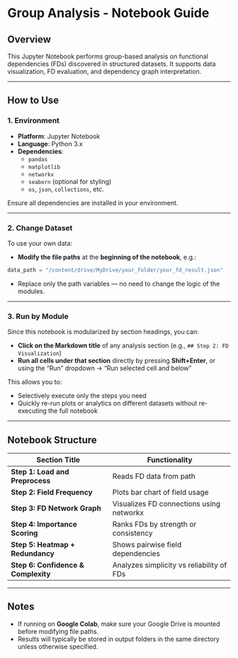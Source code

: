 
# Group Analysis - Notebook Guide

## Overview
This Jupyter Notebook performs group-based analysis on functional dependencies (FDs) discovered in structured datasets. It supports data visualization, FD evaluation, and dependency graph interpretation.

---

## How to Use

### 1. Environment
- **Platform**: Jupyter Notebook
- **Language**: Python 3.x
- **Dependencies**:
  - `pandas`
  - `matplotlib`
  - `networkx`
  - `seaborn` (optional for styling)
  - `os`, `json`, `collections`, etc.

Ensure all dependencies are installed in your environment.

---

### 2. Change Dataset

To use your own data:
- **Modify the file paths** at the **beginning of the notebook**, e.g.:

```python
data_path = "/content/drive/MyDrive/your_folder/your_fd_result.json"
```

- Replace only the path variables — no need to change the logic of the modules.

---

### 3. Run by Module

Since this notebook is modularized by section headings, you can:
- **Click on the Markdown title** of any analysis section (e.g., `## Step 2: FD Visualization`)
- **Run all cells under that section** directly by pressing **Shift+Enter**, or using the “Run” dropdown → “Run selected cell and below”

This allows you to:
- Selectively execute only the steps you need
- Quickly re-run plots or analytics on different datasets without re-executing the full notebook

---

## Notebook Structure

| Section Title                     | Functionality                              |
|----------------------------------|--------------------------------------------|
| **Step 1: Load and Preprocess**      | Reads FD data from path                    |
| **Step 2: Field Frequency**          | Plots bar chart of field usage             |
| **Step 3: FD Network Graph**         | Visualizes FD connections using networkx   |
| **Step 4: Importance Scoring**       | Ranks FDs by strength or consistency       |
| **Step 5: Heatmap + Redundancy**     | Shows pairwise field dependencies          |
| **Step 6: Confidence & Complexity**  | Analyzes simplicity vs reliability of FDs  |

---

## Notes
- If running on **Google Colab**, make sure your Google Drive is mounted before modifying file paths.
- Results will typically be stored in output folders in the same directory unless otherwise specified.
